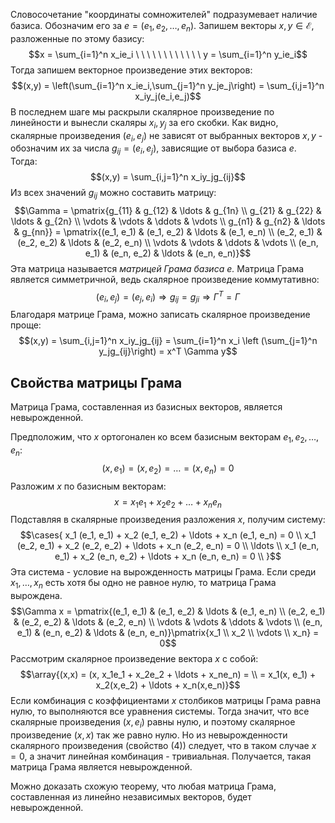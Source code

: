 Словосочетание "координаты сомножителей" подразумевает наличие базиса. Обозначим его за $e = (e_1, e_2, \ldots, e_n)$. Запишем векторы $x,y \in \mathcal E$, разложенные по этому базису:
$$x = \sum_{i=1}^n x_ie_i \ \ \ \ \ \ \ \ \ \ \ \ y = \sum_{i=1}^n y_ie_i$$
Тогда запишем векторное произведение этих векторов:
$$(x,y) = \left(\sum_{i=1}^n x_ie_i,\sum_{j=1}^n y_je_j\right) = \sum_{i,j=1}^n x_iy_j(e_i,e_j)$$
В последнем шаге мы раскрыли скалярное произведение по линейности и вынесли скаляры $x_i, y_j$ за его скобки.
Как видно, скалярные произведения $(e_i, e_j)$ не зависят от выбранных векторов $x,y$ - обозначим их за числа $g_{ij} = (e_i, e_j)$, зависящие от выбора базиса $e$. Тогда:
$$(x,y) = \sum_{i,j=1}^n x_iy_jg_{ij}$$
Из всех значений $g_{ij}$ можно составить матрицу:
$$\Gamma = \pmatrix{g_{11} & g_{12} & \ldots & g_{1n} \\ g_{21} & g_{22} & \ldots & g_{2n} \\ \vdots & \vdots & \ddots & \vdots \\ g_{n1} & g_{n2} & \ldots & g_{nn}} = \pmatrix{(e_1, e_1) & (e_1, e_2) & \ldots & (e_1, e_n) \\ (e_2, e_1) & (e_2, e_2) & \ldots & (e_2, e_n) \\ \vdots & \vdots & \ddots & \vdots \\ (e_n, e_1) & (e_n, e_2) & \ldots & (e_n, e_n)}$$
Эта матрица называется *матрицей Грама базиса $e$.* Матрица Грама является симметричной, ведь скалярное произведение коммутативно:
$$(e_i, e_j) = (e_j, e_i) \Rightarrow g_{ij} = g_{ji} \Rightarrow \Gamma^T = \Gamma$$
Благодаря матрице Грама, можно записать скалярное произведение проще:
$$(x,y) = \sum_{i,j=1}^n x_iy_jg_{ij} = \sum_{i=1}^n x_i \left (\sum_{j=1}^n y_jg_{ij}\right) = x^T \Gamma y$$
## Свойства матрицы Грама
Матрица Грама, составленная из базисных векторов, является невырожденной.

Предположим, что $x$ ортогонален ко всем базисным векторам $e_1, e_2, \ldots, e_n$:
$$(x, e_1) = (x,e_2) = \ldots = (x, e_n) = 0$$
Разложим $x$ по базисным векторам:
$$x = x_1e_1 + x_2e_2 + \ldots + x_ne_n$$
Подставляя в скалярные произведения разложения $x$, получим систему:
$$\cases{
x_1 (e_1, e_1) + x_2 (e_1, e_2) + \ldots + x_n (e_1, e_n) = 0 \\
x_1 (e_2, e_1) + x_2 (e_2, e_2) + \ldots + x_n (e_2, e_n) = 0 \\
\ldots \\
x_1 (e_n, e_1) + x_2 (e_n, e_2) + \ldots + x_n (e_n, e_n) = 0 \\
}$$
Эта система - условие на вырожденность матрицы Грама. Если среди $x_1, \ldots, x_n$ есть хотя бы одно не равное нулю, то матрица Грама вырождена.
$$\Gamma x = \pmatrix{(e_1, e_1) & (e_1, e_2) & \ldots & (e_1, e_n) \\ (e_2, e_1) & (e_2, e_2) & \ldots & (e_2, e_n) \\ \vdots & \vdots & \ddots & \vdots \\ (e_n, e_1) & (e_n, e_2) & \ldots & (e_n, e_n)}\pmatrix{x_1 \\ x_2 \\ \vdots \\ x_n} = 0$$
Рассмотрим скалярное произведение вектора $x$ с собой:
$$\array{(x,x) = (x, x_1e_1 + x_2e_2 + \ldots + x_ne_n) = \\ = x_1(x, e_1) + x_2(x,e_2) + \ldots + x_n(x,e_n)}$$
Если комбинация с коэффициентами $x$ столбиков матрицы Грама равна нулю, то выполняются все уравнения системы. Тогда значит, что все скалярные произведения $(x, e_i)$ равны нулю, и поэтому скалярное произведение $(x,x)$ так же равно нулю. Но из невырожденности скалярного произведения (свойство (4)) следует, что в таком случае $x=0$, а значит линейная комбинация - тривиальная.
Получается, такая матрица Грама является невырожденной.

Можно доказать схожую теорему, что любая матрица Грама, составленная из линейно независимых векторов, будет невырожденной.

